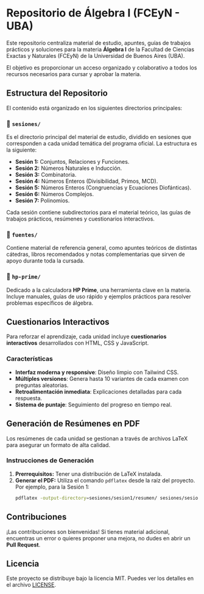 # Repositorio de Álgebra I (FCEyN - UBA)

Este repositorio centraliza material de estudio, apuntes, guías de trabajos prácticos y soluciones para la materia **Álgebra I** de la Facultad de Ciencias Exactas y Naturales (FCEyN) de la Universidad de Buenos Aires (UBA).

El objetivo es proporcionar un acceso organizado y colaborativo a todos los recursos necesarios para cursar y aprobar la materia.

## Estructura del Repositorio

El contenido está organizado en los siguientes directorios principales:

### 📁 `sesiones/`

Es el directorio principal del material de estudio, dividido en sesiones que corresponden a cada unidad temática del programa oficial. La estructura es la siguiente:

-   **Sesión 1:** Conjuntos, Relaciones y Funciones.
-   **Sesión 2:** Números Naturales e Inducción.
-   **Sesión 3:** Combinatoria.
-   **Sesión 4:** Números Enteros (Divisibilidad, Primos, MCD).
-   **Sesión 5:** Números Enteros (Congruencias y Ecuaciones Diofánticas).
-   **Sesión 6:** Números Complejos.
-   **Sesión 7:** Polinomios.

Cada sesión contiene subdirectorios para el material teórico, las guías de trabajos prácticos, resúmenes y cuestionarios interactivos.

### 📁 `fuentes/`

Contiene material de referencia general, como apuntes teóricos de distintas cátedras, libros recomendados y notas complementarias que sirven de apoyo durante toda la cursada.

### 📁 `hp-prime/`

Dedicado a la calculadora **HP Prime**, una herramienta clave en la materia. Incluye manuales, guías de uso rápido y ejemplos prácticos para resolver problemas específicos de álgebra.

## Cuestionarios Interactivos

Para reforzar el aprendizaje, cada unidad incluye **cuestionarios interactivos** desarrollados con HTML, CSS y JavaScript.

### Características

-   **Interfaz moderna y responsive**: Diseño limpio con Tailwind CSS.
-   **Múltiples versiones**: Genera hasta 10 variantes de cada examen con preguntas aleatorias.
-   **Retroalimentación inmediata**: Explicaciones detalladas para cada respuesta.
-   **Sistema de puntaje**: Seguimiento del progreso en tiempo real.

## Generación de Resúmenes en PDF

Los resúmenes de cada unidad se gestionan a través de archivos LaTeX para asegurar un formato de alta calidad.

### Instrucciones de Generación

1.  **Prerrequisitos:** Tener una distribución de LaTeX instalada.
2.  **Generar el PDF:** Utiliza el comando `pdflatex` desde la raíz del proyecto. Por ejemplo, para la Sesión 1:
    ```bash
    pdflatex -output-directory=sesiones/sesion1/resumen/ sesiones/sesion1/resumen/resumen-unidad1.tex
    ```

## Contribuciones

¡Las contribuciones son bienvenidas! Si tienes material adicional, encuentras un error o quieres proponer una mejora, no dudes en abrir un **Pull Request**.

## Licencia

Este proyecto se distribuye bajo la licencia MIT. Puedes ver los detalles en el archivo [LICENSE](LICENSE).